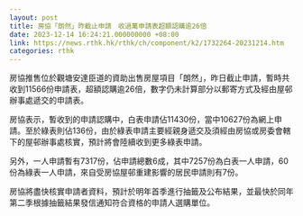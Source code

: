 ```yaml
---
layout: post
title: 房協「朗然」昨截止申請　收過萬申請表超額認購逾26倍
date: 2023-12-14 16:24:21.000000000 +08:00
link: https://news.rthk.hk/rthk/ch/component/k2/1732264-20231214.htm
categories: rthk
---
```


房協推售位於觀塘安達臣道的資助出售房屋項目「朗然」，昨日截止申請，暫時共收到11566份申請表，超額認購逾26倍，數字仍未計算部分以郵寄方式及經由屋邨辦事處遞交的申請表。

房協表示，暫收到的申請認購中，白表申請佔11430份，當中10627份為網上申請。至於綠表則佔136份，由於綠表申請主要經親身遞交及須經由房協或房委會轄下的屋邨辦事處核實，預計將會陸續收到更多綠表申請。

另外，一人申請暫有7317份，佔申請總數6成，其中7257份為白表一人申請，60份為綠表一人申請，來自受房協屋邨重建影響的居民申請則有7份。

房協將盡快核實申請者資料，預計於明年首季進行抽籤及公布結果，並最快於同年第二季根據抽籤結果發信通知符合資格的申請人選購單位。
